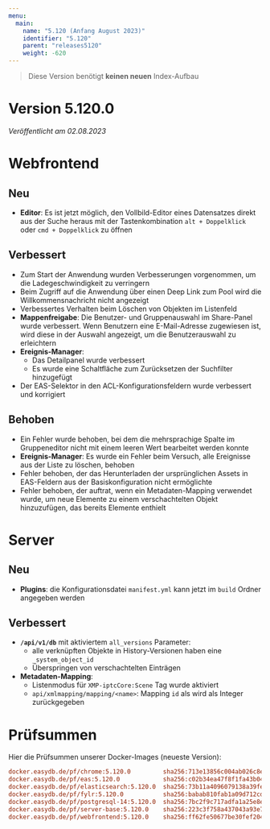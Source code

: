 ```yaml
---
menu:
  main:
    name: "5.120 (Anfang August 2023)"
    identifier: "5.120"
    parent: "releases5120"
    weight: -620
---
```


> Diese Version benötigt **keinen neuen** Index-Aufbau

# Version 5.120.0

*Veröffentlicht am 02.08.2023*


# Webfrontend

## Neu

* **Editor**: Es ist jetzt möglich, den Vollbild-Editor eines Datensatzes direkt aus der Suche heraus mit der Tastenkombination `alt + Doppelklick` oder `cmd + Doppelklick` zu öffnen

## Verbessert

* Zum Start der Anwendung wurden Verbesserungen vorgenommen, um die Ladegeschwindigkeit zu verringern
* Beim Zugriff auf die Anwendung über einen Deep Link zum Pool wird die Willkommensnachricht nicht angezeigt
* Verbessertes Verhalten beim Löschen von Objekten im Listenfeld
* **Mappenfreigabe**: Die Benutzer- und Gruppenauswahl im Share-Panel wurde verbessert. Wenn Benutzern eine E-Mail-Adresse zugewiesen ist, wird diese in der Auswahl angezeigt, um die Benutzerauswahl zu erleichtern
* **Ereignis-Manager**:
  * Das Detailpanel wurde verbessert
  * Es wurde eine Schaltfläche zum Zurücksetzen der Suchfilter hinzugefügt
* Der EAS-Selektor in den ACL-Konfigurationsfeldern wurde verbessert und korrigiert

## Behoben

* Ein Fehler wurde behoben, bei dem die mehrsprachige Spalte im Gruppeneditor nicht mit einem leeren Wert bearbeitet werden konnte
* **Ereignis-Manager**: Es wurde ein Fehler beim Versuch, alle Ereignisse aus der Liste zu löschen, behoben
* Fehler behoben, der das Herunterladen der ursprünglichen Assets in EAS-Feldern aus der Basiskonfiguration nicht ermöglichte
* Fehler behoben, der auftrat, wenn ein Metadaten-Mapping verwendet wurde, um neue Elemente zu einem verschachtelten Objekt hinzuzufügen, das bereits Elemente enthielt

# Server

## Neu

* **Plugins**: die Konfigurationsdatei `manifest.yml` kann jetzt im `build` Ordner angegeben werden

## Verbessert

* **`/api/v1/db`** mit aktiviertem `all_versions` Parameter:
  * alle verknüpften Objekte in History-Versionen haben eine `_system_object_id`
  * Überspringen von verschachtelten Einträgen
* **Metadaten-Mapping**:
  * Listenmodus für `XMP-iptcCore:Scene` Tag wurde aktiviert
  * `api/xmlmapping/mapping/<name>`: Mapping `id` als wird als Integer zurückgegeben

# Prüfsummen

Hier die Prüfsummen unserer Docker-Images (neueste Version):

```ini
docker.easydb.de/pf/chrome:5.120.0         sha256:713e13856c004ab026c8e7258dfd6a299b67ed1b57650b88488f5c47c64af6d5
docker.easydb.de/pf/eas:5.120.0            sha256:c02b34ea47f8f1fa43b042ad760f3f85667aafb10d03369f8b02de0df071423a
docker.easydb.de/pf/elasticsearch:5.120.0  sha256:73b11a4096079138a39fe92e1967c5f6b6e00c982e20cb54da34bc7727b6586c
docker.easydb.de/pf/fylr:5.120.0           sha256:babab810fab1a09d712cd97497b587f974073f3889ad263a90c37c815c767c60
docker.easydb.de/pf/postgresql-14:5.120.0  sha256:7bc2f9c717adfa1a25e8efb08936b245c6bbb70bca3105b3ea023447a62e7487
docker.easydb.de/pf/server-base:5.120.0    sha256:223c3f758a437043a93e70e7342b06fb06e7274bae4c46e31bf3c90f38a7dcb0
docker.easydb.de/pf/webfrontend:5.120.0    sha256:ff62fe50677be30fef2041f5b25d62f2039c9596294def4971ba5537636ba8d0
```
